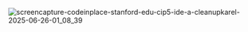 ![screencapture-codeinplace-stanford-edu-cip5-ide-a-cleanupkarel-2025-06-26-01_08_39](https://github.com/user-attachments/assets/fb06ff23-b0ce-4d6e-8fa2-1eb911c89a43)
